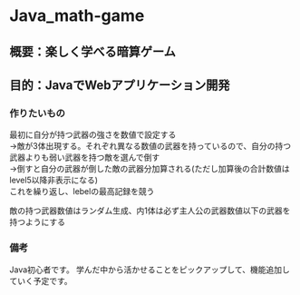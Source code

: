 # Java_math-game

## 概要：楽しく学べる暗算ゲーム
## 目的：JavaでWebアプリケーション開発

### 作りたいもの
最初に自分が持つ武器の強さを数値で設定する<br>
→敵が3体出現する。それぞれ異なる数値の武器を持っているので、自分の持つ武器よりも弱い武器を持つ敵を選んで倒す<br>
→倒すと自分の武器が倒した敵の武器分加算される(ただし加算後の合計数値はlevel5以降非表示になる)<br>
これを繰り返し、lebelの最高記録を競う

敵の持つ武器数値はランダム生成、内1体は必ず主人公の武器数値以下の武器を持つようにする

### 備考
Java初心者です。
学んだ中から活かせることをピックアップして、機能追加していく予定です。

